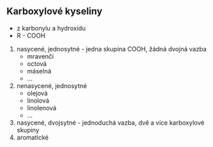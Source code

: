 ## Karboxylové kyseliny
- z karbonylu a hydroxidu
- R - COOH

1. nasycené, jednosytné - jedna skupina COOH, žádná dvojná vazba
    - mravenčí
    - octová
    - máselná
    - ...
2. nenasycené, jednosytné
    - olejová
    - linolová
    - linolenová
    - ...
3. nasycené, dvojsytné - jednoduchá vazba, dvě a více karboxylové skupiny
5. aromatické
